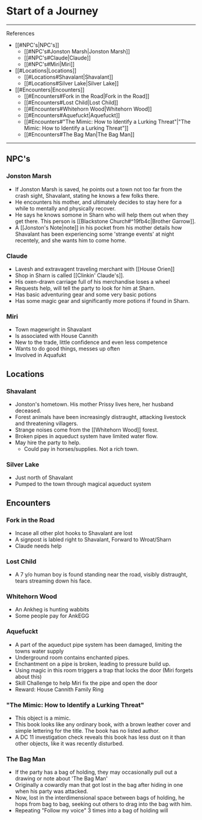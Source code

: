 # Start of a Journey

---

 References
- [[#NPC's|NPC's]]
	- [[#NPC's#Jonston Marsh|Jonston Marsh]]
	- [[#NPC's#Claude|Claude]]
	- [[#NPC's#Miri|Miri]]
- [[#Locations|Locations]]
	- [[#Locations#Shavalant|Shavalant]]
	- [[#Locations#Silver Lake|Silver Lake]]
- [[#Encounters|Encounters]]
	- [[#Encounters#Fork in the Road|Fork in the Road]]
	- [[#Encounters#Lost Child|Lost Child]]
	- [[#Encounters#Whitehorn Wood|Whitehorn Wood]]
	- [[#Encounters#Aquefuckt|Aquefuckt]]
	- [[#Encounters#"The Mimic: How to Identify a Lurking Threat"|"The Mimic: How to Identify a Lurking Threat"]]
	- [[#Encounters#The Bag Man|The Bag Man]]

---
## NPC's
### Jonston Marsh
- If Jonston Marsh is saved, he points out a town not too far from the crash sight, Shavalant, stating he knows a few folks there.
-  He encounters his mother, and ultimately decides to stay here for a while to mentally and physically recover. 
- He says he knows somone in Sharn who will help them out when they get there. This person is [[Blackstone Church#^19fb4c|Brother Garrow]].
-  A [[Jonston's Note|note]] in his pocket from his mother details how Shavalant has been experiencing some 'strange events' at night recentely, and she wants him to come home.
### Claude
- Lavesh and extravagent traveling merchant with [[House Orien]]
- Shop in Sharn is called [[Clinkin' Claude's]].
- His oxen-drawn carriage full of his merchandise loses a wheel
- Requests help, will tell the party to look for him at Sharn.
- Has basic adventuring gear and some very basic potions
- Has some magic gear and significantly more potions if found in Sharn. 
### Miri
- Town magewright in Shavalant
- Is associated with House Cannith
- New to the trade, little confidence and even less competence
- Wants to do good things, messes up often
- Involved in Aquafukt

## Locations

### Shavalant
-  Jonston's hometown. His mother Prissy lives here, her husband deceased.
-  Forest animals have been increasingly distraught, attacking livestock and threatening villagers. 
-  Strange noises come from the [[Whitehorn Wood]] forest.
- Broken pipes in aqueduct system have limited water flow.
-  May hire the party to help.
	- Could pay in horses/supplies. Not a rich town. 

### Silver Lake
- Just north of Shavalant
- Pumped to the town through magical aqueduct system

## Encounters

### Fork in the Road
- Incase all other plot hooks to Shavalant are lost
- A signpost is labled right to Shavalant, Forward to Wroat/Sharn
- Claude needs help

### Lost Child
- A 7 y/o human boy is found standing near the road, visibly distraught, tears streaming down his face.

### Whitehorn Wood
- An Ankheg is hunting wabbits
- Some people pay for AnkEGG

### Aquefuckt
- A part of the aqueduct pipe system has been damaged, limiting the towns water supply
- Underground room contains enchanted pipes.
- Enchantment on a pipe is broken, leading to pressure build up.
- Using magic in this room triggers a trap that locks the door (Miri forgets about this)
- Skill Challenge to help Miri fix the pipe and open the door
- Reward: House Cannith Family Ring

### "The Mimic: How to Identify a Lurking Threat"
- This object is a mimic.
- This book looks like any ordinary book, with a brown leather cover and simple lettering for the title. The book has no listed author.
- A DC 11 investigation check reveals this book has less dust on it than other objects, like it was recently disturbed.

### The Bag Man
- If the party has a bag of holding, they may occasionally pull out a drawing or note about 'The Bag Man'
- Originally a cowardly man that got lost in the bag after hiding in one when his party was attacked.
- Now, lost in the interdimensional space between bags of holding, he hops from bag to bag, seeking out others to drag into the bag with him.
- Repeating "Follow my voice" 3 times into a bag of holding will 
